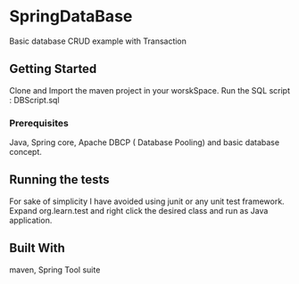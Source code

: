 # SpringDataBase

Basic database CRUD example with Transaction

## Getting Started

Clone and Import the maven project in your worskSpace.
Run the SQL script : DBScript.sql

### Prerequisites

Java, Spring core, Apache DBCP ( Database Pooling)  and basic database concept.

## Running the tests

For sake of simplicity I have avoided using junit or any unit test framework. 
Expand org.learn.test and right click the desired class and run as Java application.  


## Built With

maven, Spring Tool suite
